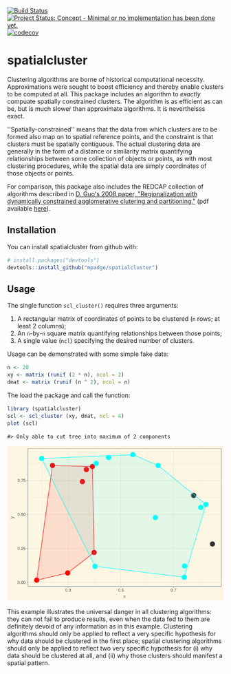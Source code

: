 <!-- README.md is generated from README.Rmd. Please edit that file -->
[![Build Status](https://travis-ci.org/mpadge/spatialcluster.svg)](https://travis-ci.org/mpadge/spatialcluster) [![Project Status: Concept - Minimal or no implementation has been done yet.](http://www.repostatus.org/badges/0.1.0/concept.svg)](http://www.repostatus.org/#concept) [![codecov](https://codecov.io/gh/mpadge/spatialcluster/branch/master/graph/badge.svg)](https://codecov.io/gh/mpadge/spatialcluster)

spatialcluster
==============

Clustering algorithms are borne of historical computational necessity. Approximations were sought to boost efficiency and thereby enable clusters to be computed at all. This package includes an algorithm to *exactly* compuate spatially constrained clusters. The algorithm is as efficient as can be, but is much slower than approximate algorithms. It is neverthelsss exact.

''Spatially-constrained'' means that the data from which clusters are to be formed also map on to spatial reference points, and the constraint is that clusters must be spatially contiguous. The actual clustering data are generally in the form of a distance or similarity matrix quantifying relationships between some collection of objects or points, as with most clustering procedures, while the spatial data are simply coordinates of those objects or points.

For comparison, this package also includes the REDCAP collection of algorithms described in [D. Guo's 2008 paper, "Regionalization with dynamically constrained agglomerative clutering and partitioning."](https://www.tandfonline.com/doi/abs/10.1080/13658810701674970) (pdf available [here](https://pdfs.semanticscholar.org/ead1/7df8aaa1aed0e433b3ae1ec1ec5c7e785b2b.pdf)).

Installation
------------

You can install spatialcluster from github with:

``` r
# install.packages("devtools")
devtools::install_github("mpadge/spatialcluster")
```

Usage
-----

The single function `scl_cluster()` requires three arguments:

1.  A rectangular matrix of coordinates of points to be clustered (`n` rows; at least 2 columns);
2.  An `n`-by-`n` square matrix quantifying relationships between those points;
3.  A single value (`ncl`) specifying the desired number of clusters.

Usage can be demonstrated with some simple fake data:

``` r
n <- 20
xy <- matrix (runif (2 * n), ncol = 2)
dmat <- matrix (runif (n ^ 2), ncol = n)
```

The load the package and call the function:

``` r
library (spatialcluster)
scl <- scl_cluster (xy, dmat, ncl = 4)
plot (scl)
```

    #> Only able to cut tree into maximum of 2 components

![](README-plot-1.png)

This example illustrates the universal danger in all clustering algorithms: they can not fail to produce results, even when the data fed to them are definitely devoid of any information as in this example. Clustering algorithms should only be applied to reflect a very specific hypothesis for why data should be clustered in the first place; spatial clustering algorithms should only be applied to reflect two very specific hypothesis for (i) why data should be clustered at all, and (ii) why those clusters should manifest a spatial pattern.
